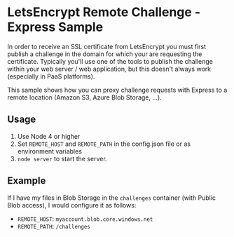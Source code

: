 # LetsEncrypt Remote Challenge - Express Sample

In order to receive an SSL certificate from LetsEncrypt you must first publish a challenge in the domain for which your are requesting the certificate. Typically you'll use one of the tools to publish the challenge within your web server / web application, but this doesn't always work (especially in PaaS platforms).

This sample shows how you can proxy challenge requests with Express to a remote location (Amazon S3, Azure Blob Storage, ...).

## Usage

 1. Use Node 4 or higher
 2. Set `REMOTE_HOST` and `REMOTE_PATH` in the config.json file or as environment variables
 3. `node server` to start the server.

## Example

If I have my files in Blob Storage in the `challenges` container (with Public Blob access), I would configure it as follows:

 - `REMOTE_HOST`: `myaccount.blob.core.windows.net`
 - `REMOTE_PATH`: `/challenges`
